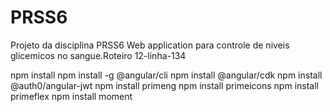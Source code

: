 # PRSS6
Projeto da disciplina PRSS6 
Web application para controle de niveis glicemicos no sangue.Roteiro 12-linha-134

npm install
npm install -g @angular/cli
npm install @angular/cdk
npm install @auth0/angular-jwt
npm install primeng
npm install primeicons
npm install primeflex
npm install moment
